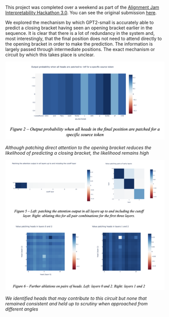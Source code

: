 This project was completed over a weekend as part of the [Alignment Jam Interpretability Hackathon 3.0](https://alignmentjam.com/jam/interpretability). You can see the original submission [here](https://alignmentjam.com/project/who-cares-about-brackets).

We explored the mechanism by which GPT2-small is accurately able to predict a closing bracket having seen an opening bracket earlier in the sequence. It is clear that there is a lot of redundancy in the system and, most interestingly, that the final position does not need to attend directly to the opening bracket in order to make the prediction. The information is largely passed through intermediate positions. The exact mechanism or circuit by which this takes place is unclear.

![fig 1](https://github.com/theoclark/brackets/blob/master/fig1.png)

*Although patching direct attention to the opening bracket reduces the likelihood of predicting a closing bracket, the likelihood remains high*

![fig 2](https://github.com/theoclark/brackets/blob/master/fig2.png)

*We identified heads that may contribute to this circuit but none that remained consistent and held up to scrutiny when approached from different angles*

